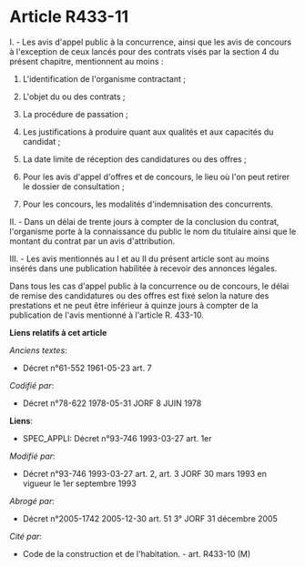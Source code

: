 # Article R433-11

I. - Les avis d'appel public à la concurrence, ainsi que les avis de concours à l'exception de ceux lancés pour des contrats
visés par la section 4 du présent chapitre, mentionnent au moins :

1. L'identification de l'organisme contractant ;

2. L'objet du ou des contrats ;

3. La procédure de passation ;

4. Les justifications à produire quant aux qualités et aux capacités du candidat ;

5. La date limite de réception des candidatures ou des offres ;

6. Pour les avis d'appel d'offres et de concours, le lieu où l'on peut retirer le dossier de consultation ;

7. Pour les concours, les modalités d'indemnisation des concurrents.

II. - Dans un délai de trente jours à compter de la conclusion du contrat, l'organisme porte à la connaissance du public le
nom du titulaire ainsi que le montant du contrat par un avis d'attribution.

III. - Les avis mentionnés au I et au II du présent article sont au moins insérés dans une publication habilitée à recevoir
des annonces légales.

Dans tous les cas d'appel public à la concurrence ou de concours, le délai de remise des candidatures ou des offres est fixé
selon la nature des prestations et ne peut être inférieur à quinze jours à compter de la publication de l'avis mentionné à
l'article R. 433-10.

**Liens relatifs à cet article**

_Anciens textes_:

  - Décret n°61-552 1961-05-23 art. 7

_Codifié par_:

  - Décret n°78-622 1978-05-31 JORF 8 JUIN 1978

**Liens**:

  - SPEC_APPLI: Décret n°93-746 1993-03-27 art. 1er

_Modifié par_:

  - Décret n°93-746 1993-03-27 art. 2, art. 3 JORF 30 mars 1993 en vigueur le 1er septembre 1993

_Abrogé par_:

  - Décret n°2005-1742 2005-12-30 art. 51 3° JORF 31 décembre 2005

_Cité par_:

  - Code de la construction et de l'habitation. - art. R433-10 (M)
